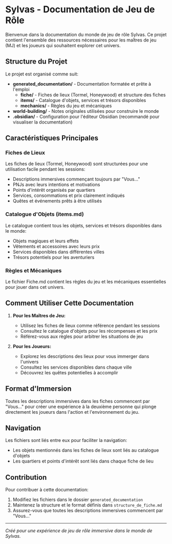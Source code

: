 # Sylvas - Documentation de Jeu de Rôle

Bienvenue dans la documentation du monde de jeu de rôle Sylvas. Ce projet contient l'ensemble des ressources nécessaires pour les maîtres de jeu (MJ) et les joueurs qui souhaitent explorer cet univers.

## Structure du Projet

Le projet est organisé comme suit:

- **generated_documentation/** - Documentation formatée et prête à l'emploi
  - **fiche/** - Fiches de lieux (Tormel, Honeywood) et structure des fiches
  - **items/** - Catalogue d'objets, services et trésors disponibles
  - **mechanics/** - Règles du jeu et mécaniques
- **world-building/** - Notes originales utilisées pour construire le monde
- **.obsidian/** - Configuration pour l'éditeur Obsidian (recommandé pour visualiser la documentation)

## Caractéristiques Principales

### Fiches de Lieux
Les fiches de lieux (Tormel, Honeywood) sont structurées pour une utilisation facile pendant les sessions:
- Descriptions immersives commençant toujours par "Vous..."
- PNJs avec leurs intentions et motivations
- Points d'intérêt organisés par quartiers
- Services, consommations et prix clairement indiqués
- Quêtes et événements prêts à être utilisés

### Catalogue d'Objets (items.md)
Le catalogue contient tous les objets, services et trésors disponibles dans le monde:
- Objets magiques et leurs effets
- Vêtements et accessoires avec leurs prix
- Services disponibles dans différentes villes
- Trésors potentiels pour les aventuriers

### Règles et Mécaniques
Le fichier Fiche.md contient les règles du jeu et les mécaniques essentielles pour jouer dans cet univers.

## Comment Utiliser Cette Documentation

1. **Pour les Maîtres de Jeu:**
   - Utilisez les fiches de lieux comme référence pendant les sessions
   - Consultez le catalogue d'objets pour les récompenses et les prix
   - Référez-vous aux règles pour arbitrer les situations de jeu

2. **Pour les Joueurs:**
   - Explorez les descriptions des lieux pour vous immerger dans l'univers
   - Consultez les services disponibles dans chaque ville
   - Découvrez les quêtes potentielles à accomplir

## Format d'Immersion

Toutes les descriptions immersives dans les fiches commencent par "Vous..." pour créer une expérience à la deuxième personne qui plonge directement les joueurs dans l'action et l'environnement du jeu.

## Navigation

Les fichiers sont liés entre eux pour faciliter la navigation:
- Les objets mentionnés dans les fiches de lieux sont liés au catalogue d'objets
- Les quartiers et points d'intérêt sont liés dans chaque fiche de lieu

## Contribution

Pour contribuer à cette documentation:
1. Modifiez les fichiers dans le dossier `generated_documentation`
2. Maintenez la structure et le format définis dans `structure_de_fiche.md`
3. Assurez-vous que toutes les descriptions immersives commencent par "Vous..."

---

*Créé pour une expérience de jeu de rôle immersive dans le monde de Sylvas.* 